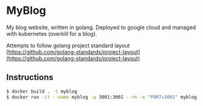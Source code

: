 MyBlog
======

My blog website, written in golang. Deployed to google cloud and managed with
kubernetes (overkill for a blog).

Attempts to follow golang project standard layout
[https://github.com/golang-standards/project-layout](https://github.com/golang-standards/project-layout)

Instructions
------------
```bash
$ docker build . -t myblog
$ docker run -it --name myblog -p 3001:3001 --rm -e "PORT=3001" myblog
```
